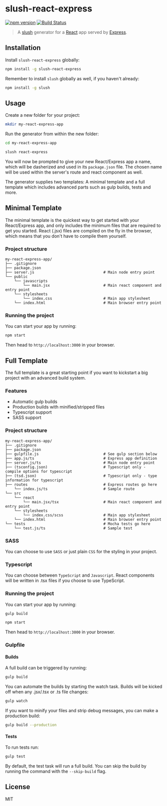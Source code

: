 slush-react-express
==============

[![npm version](https://badge.fury.io/js/slush-react-express.svg)](http://badge.fury.io/js/slush-react-express) [![Build Status](https://travis-ci.org/peterjuras/slush-react-express.svg?branch=master)](https://travis-ci.org/peterjuras/slush-react-express)

> A [slush](http://slushjs.github.io) generator for a [React](https://facebook.github.io/react/) app served by [Express](http://expressjs.com/).

## Installation

Install `slush-react-express` globally:

```bash
npm install -g slush-react-express
```

Remember to install `slush` globally as well, if you haven't already:

```bash
npm install -g slush
```

## Usage

Create a new folder for your project:

```bash
mkdir my-react-express-app
```

Run the generator from within the new folder:

```bash
cd my-react-express-app

slush react-express
```

You will now be prompted to give your new React/Express app a name, which will be dasherized and used in its `package.json` file. The chosen name will be used within the server's route and react component as well.

The generator supplies two templates: A minimal template and a full template which includes advanced parts such as gulp builds, tests and more.

## Minimal Template 

The minimal template is the quickest way to get started with your React/Express app, and only includes the minimum files that are required to get you started. React (.jsx) files are compiled on the fly in the browser, which means that you don't have to compile them yourself.

### Project structure

```
my-react-express-app/
├── .gitignore
├── package.json
├── server.js                               # Main node entry point
└── public
    └── javascripts
        └── main.jsx                        # Main react component and entry point
    └── stylesheets
        └── index.css                       # Main app stylesheet
    └── index.html                          # Main browser entry point
```
### Running the project

You can start your app by running:

```bash
npm start
```

Then head to `http://localhost:3000` in your browser.

## Full Template

The full template is a great starting point if you want to kickstart a big project with an advanced build system.

### Features
* Automatic gulp builds
* Production builds with minified/stripped files
* Typescript support
* SASS support

### Project structure

```
my-react-express-app/
├── .gitignore
├── package.json
├── gulpfile.js                             # See gulp section below
├── app.js/ts                               # Express app definition
├── server.js/ts                            # Main node entry point
├── (tsconfig.json)                         # Typescript only - compile options for typescript
├── (tsd.json)                              # Typescript only - type information for typescript
├── routes                                  # Express routes go here
    └── index.js/ts                         # Sample route
└── src
    └── react
        └── main.jsx/tsx                    # Main react component and entry point
    └── stylesheets
        └── index.css/scss                  # Main app stylesheet
    └── index.html                          # Main browser entry point
└── tests                                   # Mocha tests go here
    └── test.js/ts                          # Sample test
```

### SASS

You can choose to use `SASS` or just plain `CSS` for the styling in your project.

### Typescript

You can choose between `TypeScript` and `Javascript`. React components will be written in .tsx files if you choose to use TypeScript. 

### Running the project

You can start your app by running:

```bash
gulp build

npm start
```

Then head to `http://localhost:3000` in your browser.

### Gulpfile

#### Builds

A full build can be triggered by running:

```bash
gulp build
```

You can automate the builds by starting the watch task. Builds will be kicked off when any .jsx/.tsx or .ts file changes: 

```bash
gulp watch
```
If you want to minify your files and strip debug messages, you can make a production build:

```bash
gulp build --production
```

#### Tests

To run tests run:

```bash
gulp test
```

By default, the test task will run a full build. You can skip the build by running the command with the `--skip-build` flag.

## License

MIT